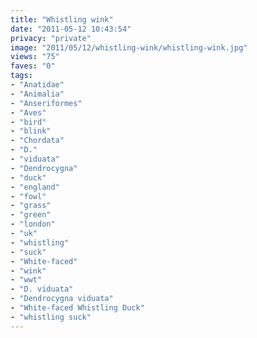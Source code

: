 ```yaml
---
title: "Whistling wink"
date: "2011-05-12 10:43:54"
privacy: "private"
image: "2011/05/12/whistling-wink/whistling-wink.jpg"
views: "75"
faves: "0"
tags:
- "Anatidae"
- "Animalia"
- "Anseriformes"
- "Aves"
- "bird"
- "blink"
- "Chordata"
- "D."
- "viduata"
- "Dendrocygna"
- "duck"
- "england"
- "fowl"
- "grass"
- "green"
- "london"
- "uk"
- "whistling"
- "suck"
- "White-faced"
- "wink"
- "wwt"
- "D. viduata"
- "Dendrocygna viduata"
- "White-faced Whistling Duck"
- "whistling suck"
---
```

<a href="http://www.phillprice.com/2011/05/12/whistling-wink" rel="nofollow"></a>
